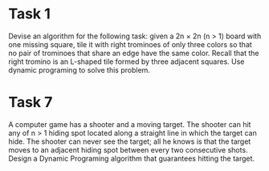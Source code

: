 # Task 1
Devise an algorithm for the following task: given a 2n × 2n
(n > 1) board with one missing square, tile it with right
trominoes of only three colors so that no pair of trominoes that share an edge have the same color. Recall that the
right tromino is an L-shaped tile formed by three adjacent squares.
Use dynamic programing to solve this problem.
# Task 7
A computer game has a shooter and a moving target. The shooter can hit any of n > 1 hiding spot located along a
straight line in which the target can hide. The shooter can never see the target; all he knows is that the target moves
to an adjacent hiding spot between every two consecutive shots. Design a Dynamic Programing algorithm that
guarantees hitting the target.
